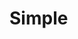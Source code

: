 # Simple

```scala src=../../../example/src/main/scala/ocaps/example/Simple.scala#definition sourceLinkURI=https://github.com/wsargent/ocaps/blob/master/example/src/main/scala/ocaps/example/Simple.scala
```